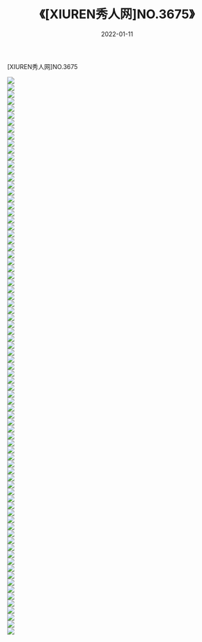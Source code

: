 ﻿---
layout: post
title:  《[XIUREN秀人网]NO.3675》
date:   2022-01-11
img: http://pic.660000.xyz/1:/秀人网/秀人网第04部分/[XIUREN秀人网]NO.3675/000.jpg
categories: [美女, 清纯, 唯美]
---

[XIUREN秀人网]NO.3675

 ![](http://pic.660000.xyz/1:/秀人网/秀人网第04部分/[XIUREN秀人网]NO.3675/001.jpg) <br>![](http://pic.660000.xyz/1:/秀人网/秀人网第04部分/[XIUREN秀人网]NO.3675/002.jpg) <br>![](http://pic.660000.xyz/1:/秀人网/秀人网第04部分/[XIUREN秀人网]NO.3675/003.jpg) <br>![](http://pic.660000.xyz/1:/秀人网/秀人网第04部分/[XIUREN秀人网]NO.3675/004.jpg) <br>![](http://pic.660000.xyz/1:/秀人网/秀人网第04部分/[XIUREN秀人网]NO.3675/005.jpg) <br>![](http://pic.660000.xyz/1:/秀人网/秀人网第04部分/[XIUREN秀人网]NO.3675/006.jpg) <br>![](http://pic.660000.xyz/1:/秀人网/秀人网第04部分/[XIUREN秀人网]NO.3675/007.jpg) <br>![](http://pic.660000.xyz/1:/秀人网/秀人网第04部分/[XIUREN秀人网]NO.3675/008.jpg) <br>![](http://pic.660000.xyz/1:/秀人网/秀人网第04部分/[XIUREN秀人网]NO.3675/009.jpg) <br>![](http://pic.660000.xyz/1:/秀人网/秀人网第04部分/[XIUREN秀人网]NO.3675/010.jpg) <br>![](http://pic.660000.xyz/1:/秀人网/秀人网第04部分/[XIUREN秀人网]NO.3675/011.jpg) <br>![](http://pic.660000.xyz/1:/秀人网/秀人网第04部分/[XIUREN秀人网]NO.3675/012.jpg) <br>![](http://pic.660000.xyz/1:/秀人网/秀人网第04部分/[XIUREN秀人网]NO.3675/013.jpg) <br>![](http://pic.660000.xyz/1:/秀人网/秀人网第04部分/[XIUREN秀人网]NO.3675/014.jpg) <br>![](http://pic.660000.xyz/1:/秀人网/秀人网第04部分/[XIUREN秀人网]NO.3675/015.jpg) <br>![](http://pic.660000.xyz/1:/秀人网/秀人网第04部分/[XIUREN秀人网]NO.3675/016.jpg) <br>![](http://pic.660000.xyz/1:/秀人网/秀人网第04部分/[XIUREN秀人网]NO.3675/017.jpg) <br>![](http://pic.660000.xyz/1:/秀人网/秀人网第04部分/[XIUREN秀人网]NO.3675/018.jpg) <br>![](http://pic.660000.xyz/1:/秀人网/秀人网第04部分/[XIUREN秀人网]NO.3675/019.jpg) <br>![](http://pic.660000.xyz/1:/秀人网/秀人网第04部分/[XIUREN秀人网]NO.3675/020.jpg) <br>![](http://pic.660000.xyz/1:/秀人网/秀人网第04部分/[XIUREN秀人网]NO.3675/021.jpg) <br>![](http://pic.660000.xyz/1:/秀人网/秀人网第04部分/[XIUREN秀人网]NO.3675/022.jpg) <br>![](http://pic.660000.xyz/1:/秀人网/秀人网第04部分/[XIUREN秀人网]NO.3675/023.jpg) <br>![](http://pic.660000.xyz/1:/秀人网/秀人网第04部分/[XIUREN秀人网]NO.3675/024.jpg) <br>![](http://pic.660000.xyz/1:/秀人网/秀人网第04部分/[XIUREN秀人网]NO.3675/025.jpg) <br>![](http://pic.660000.xyz/1:/秀人网/秀人网第04部分/[XIUREN秀人网]NO.3675/026.jpg) <br>![](http://pic.660000.xyz/1:/秀人网/秀人网第04部分/[XIUREN秀人网]NO.3675/027.jpg) <br>![](http://pic.660000.xyz/1:/秀人网/秀人网第04部分/[XIUREN秀人网]NO.3675/028.jpg) <br>![](http://pic.660000.xyz/1:/秀人网/秀人网第04部分/[XIUREN秀人网]NO.3675/029.jpg) <br>![](http://pic.660000.xyz/1:/秀人网/秀人网第04部分/[XIUREN秀人网]NO.3675/030.jpg) <br>![](http://pic.660000.xyz/1:/秀人网/秀人网第04部分/[XIUREN秀人网]NO.3675/031.jpg) <br>![](http://pic.660000.xyz/1:/秀人网/秀人网第04部分/[XIUREN秀人网]NO.3675/032.jpg) <br>![](http://pic.660000.xyz/1:/秀人网/秀人网第04部分/[XIUREN秀人网]NO.3675/033.jpg) <br>![](http://pic.660000.xyz/1:/秀人网/秀人网第04部分/[XIUREN秀人网]NO.3675/034.jpg) <br>![](http://pic.660000.xyz/1:/秀人网/秀人网第04部分/[XIUREN秀人网]NO.3675/035.jpg) <br>![](http://pic.660000.xyz/1:/秀人网/秀人网第04部分/[XIUREN秀人网]NO.3675/036.jpg) <br>![](http://pic.660000.xyz/1:/秀人网/秀人网第04部分/[XIUREN秀人网]NO.3675/037.jpg) <br>![](http://pic.660000.xyz/1:/秀人网/秀人网第04部分/[XIUREN秀人网]NO.3675/038.jpg) <br>![](http://pic.660000.xyz/1:/秀人网/秀人网第04部分/[XIUREN秀人网]NO.3675/039.jpg) <br>![](http://pic.660000.xyz/1:/秀人网/秀人网第04部分/[XIUREN秀人网]NO.3675/040.jpg) <br>![](http://pic.660000.xyz/1:/秀人网/秀人网第04部分/[XIUREN秀人网]NO.3675/041.jpg) <br>![](http://pic.660000.xyz/1:/秀人网/秀人网第04部分/[XIUREN秀人网]NO.3675/042.jpg) <br>![](http://pic.660000.xyz/1:/秀人网/秀人网第04部分/[XIUREN秀人网]NO.3675/043.jpg) <br>![](http://pic.660000.xyz/1:/秀人网/秀人网第04部分/[XIUREN秀人网]NO.3675/044.jpg) <br>![](http://pic.660000.xyz/1:/秀人网/秀人网第04部分/[XIUREN秀人网]NO.3675/045.jpg) <br>![](http://pic.660000.xyz/1:/秀人网/秀人网第04部分/[XIUREN秀人网]NO.3675/046.jpg) <br>![](http://pic.660000.xyz/1:/秀人网/秀人网第04部分/[XIUREN秀人网]NO.3675/047.jpg) <br>![](http://pic.660000.xyz/1:/秀人网/秀人网第04部分/[XIUREN秀人网]NO.3675/048.jpg) <br>![](http://pic.660000.xyz/1:/秀人网/秀人网第04部分/[XIUREN秀人网]NO.3675/049.jpg) <br>![](http://pic.660000.xyz/1:/秀人网/秀人网第04部分/[XIUREN秀人网]NO.3675/050.jpg) <br>![](http://pic.660000.xyz/1:/秀人网/秀人网第04部分/[XIUREN秀人网]NO.3675/051.jpg) <br>![](http://pic.660000.xyz/1:/秀人网/秀人网第04部分/[XIUREN秀人网]NO.3675/052.jpg) <br>![](http://pic.660000.xyz/1:/秀人网/秀人网第04部分/[XIUREN秀人网]NO.3675/053.jpg) <br>![](http://pic.660000.xyz/1:/秀人网/秀人网第04部分/[XIUREN秀人网]NO.3675/054.jpg) <br>![](http://pic.660000.xyz/1:/秀人网/秀人网第04部分/[XIUREN秀人网]NO.3675/055.jpg) <br>![](http://pic.660000.xyz/1:/秀人网/秀人网第04部分/[XIUREN秀人网]NO.3675/056.jpg) <br>![](http://pic.660000.xyz/1:/秀人网/秀人网第04部分/[XIUREN秀人网]NO.3675/057.jpg) <br>![](http://pic.660000.xyz/1:/秀人网/秀人网第04部分/[XIUREN秀人网]NO.3675/058.jpg) <br>![](http://pic.660000.xyz/1:/秀人网/秀人网第04部分/[XIUREN秀人网]NO.3675/059.jpg) <br>![](http://pic.660000.xyz/1:/秀人网/秀人网第04部分/[XIUREN秀人网]NO.3675/060.jpg) <br>![](http://pic.660000.xyz/1:/秀人网/秀人网第04部分/[XIUREN秀人网]NO.3675/061.jpg) <br>![](http://pic.660000.xyz/1:/秀人网/秀人网第04部分/[XIUREN秀人网]NO.3675/062.jpg) <br>![](http://pic.660000.xyz/1:/秀人网/秀人网第04部分/[XIUREN秀人网]NO.3675/063.jpg) <br>![](http://pic.660000.xyz/1:/秀人网/秀人网第04部分/[XIUREN秀人网]NO.3675/064.jpg) <br>![](http://pic.660000.xyz/1:/秀人网/秀人网第04部分/[XIUREN秀人网]NO.3675/065.jpg) <br>![](http://pic.660000.xyz/1:/秀人网/秀人网第04部分/[XIUREN秀人网]NO.3675/066.jpg) <br>![](http://pic.660000.xyz/1:/秀人网/秀人网第04部分/[XIUREN秀人网]NO.3675/067.jpg) <br>![](http://pic.660000.xyz/1:/秀人网/秀人网第04部分/[XIUREN秀人网]NO.3675/068.jpg) <br>![](http://pic.660000.xyz/1:/秀人网/秀人网第04部分/[XIUREN秀人网]NO.3675/069.jpg) <br>![](http://pic.660000.xyz/1:/秀人网/秀人网第04部分/[XIUREN秀人网]NO.3675/070.jpg) <br>![](http://pic.660000.xyz/1:/秀人网/秀人网第04部分/[XIUREN秀人网]NO.3675/071.jpg) <br>![](http://pic.660000.xyz/1:/秀人网/秀人网第04部分/[XIUREN秀人网]NO.3675/072.jpg) <br>![](http://pic.660000.xyz/1:/秀人网/秀人网第04部分/[XIUREN秀人网]NO.3675/073.jpg) <br>![](http://pic.660000.xyz/1:/秀人网/秀人网第04部分/[XIUREN秀人网]NO.3675/074.jpg) <br>![](http://pic.660000.xyz/1:/秀人网/秀人网第04部分/[XIUREN秀人网]NO.3675/075.jpg) <br>![](http://pic.660000.xyz/1:/秀人网/秀人网第04部分/[XIUREN秀人网]NO.3675/076.jpg) <br>![](http://pic.660000.xyz/1:/秀人网/秀人网第04部分/[XIUREN秀人网]NO.3675/077.jpg) <br>![](http://pic.660000.xyz/1:/秀人网/秀人网第04部分/[XIUREN秀人网]NO.3675/078.jpg) <br>![](http://pic.660000.xyz/1:/秀人网/秀人网第04部分/[XIUREN秀人网]NO.3675/079.jpg) <br>![](http://pic.660000.xyz/1:/秀人网/秀人网第04部分/[XIUREN秀人网]NO.3675/080.jpg) <br>
